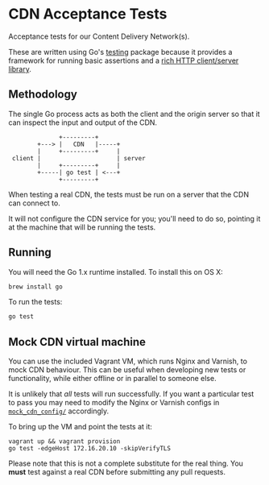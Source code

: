 # CDN Acceptance Tests

Acceptance tests for our Content Delivery Network(s).

These are written using Go's [testing][testing] package because it provides
a framework for running basic assertions and a [rich HTTP client/server
library][net/http].

[testing]: http://golang.org/pkg/testing/
[net/http]: http://golang.org/pkg/net/http/

## Methodology

The single Go process acts as both the client and the origin server so that
it can inspect the input and output of the CDN.
```
              +---------+
        +---> |   CDN   |-----+
        |     +---------+     |
 client |                     | server
        |     +---------+     |
        +-----| go test | <---+
              +---------+
```

When testing a real CDN, the tests must be run on a server that the CDN can
connect to.

It will not configure the CDN service for you; you'll need to do so,
pointing it at the machine that will be running the tests.

## Running

You will need the Go 1.x runtime installed. To install this on OS X:
```sh
brew install go
```

To run the tests:
```sh
go test
```

## Mock CDN virtual machine

You can use the included Vagrant VM, which runs Nginx and Varnish, to mock
CDN behaviour. This can be useful when developing new tests or
functionality, while either offline or in parallel to someone else.

It is unlikely that *all* tests will run successfully. If you want a
particular test to pass you may need to modify the Nginx or Varnish configs
in [`mock_cdn_config/`](/mock_cdn_config) accordingly.

To bring up the VM and point the tests at it:
```
vagrant up && vagrant provision
go test -edgeHost 172.16.20.10 -skipVerifyTLS
```

Please note that this is not a complete substitute for the real thing. You
**must** test against a real CDN before submitting any pull requests.
